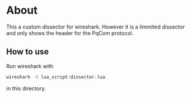 # About

This a custom dissector for wireshark. However it is a limmited dissector and only shows the header for the PqCom protocol.

## How to use

Run wireshark with

```sh
wireshark -X lua_script:dissector.lua
```

in this directory.

